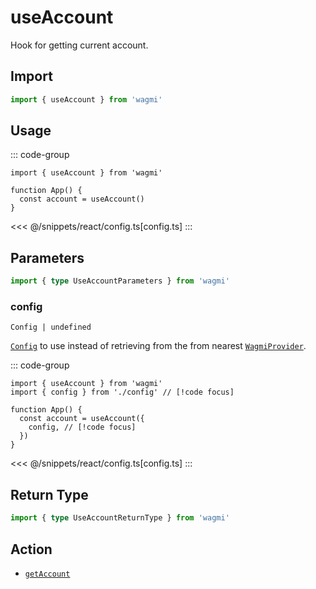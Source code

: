 # useAccount

Hook for getting current account.

## Import

```ts
import { useAccount } from 'wagmi'
```

## Usage

::: code-group
```tsx [index.tsx]
import { useAccount } from 'wagmi'

function App() {
  const account = useAccount()
}
```
<<< @/snippets/react/config.ts[config.ts]
:::

## Parameters

```ts
import { type UseAccountParameters } from 'wagmi'
```

### config

`Config | undefined`

[`Config`](/react/api/createConfig#config) to use instead of retrieving from the from nearest [`WagmiProvider`](/react/WagmiProvider).

::: code-group
```tsx [index.tsx]
import { useAccount } from 'wagmi'
import { config } from './config' // [!code focus]

function App() {
  const account = useAccount({
    config, // [!code focus]
  })
}
```
<<< @/snippets/react/config.ts[config.ts]
:::

## Return Type

```ts
import { type UseAccountReturnType } from 'wagmi'
```

<!--@include: @shared/getAccount-return-type.md-->

## Action

- [`getAccount`](/core/api/actions/getAccount)

